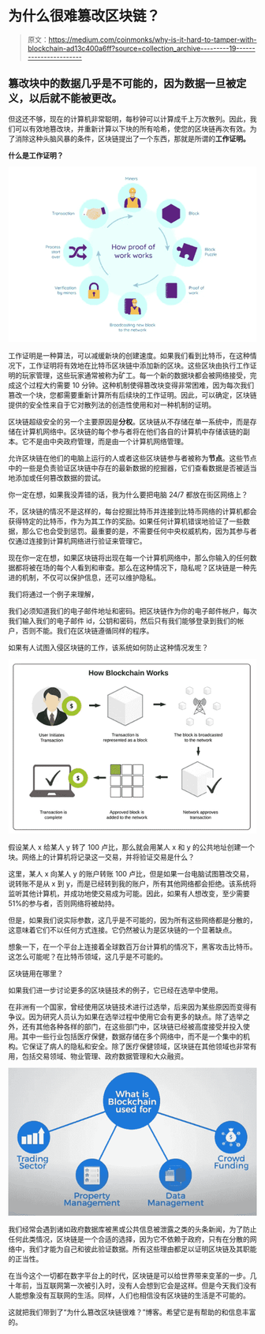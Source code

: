 # 为什么很难篡改区块链？

> 原文：<https://medium.com/coinmonks/why-is-it-hard-to-tamper-with-blockchain-ad13c400a6ff?source=collection_archive---------19----------------------->

## 篡改块中的数据几乎是不可能的，因为数据一旦被定义，以后就不能被更改。

但这还不够，现在的计算机非常聪明，每秒钟可以计算成千上万次散列。因此，我们可以有效地篡改块，并重新计算以下块的所有哈希，使您的区块链再次有效。为了消除这种头脑风暴的条件，区块链提出了一个东西，那就是所谓的**工作证明。**

**什么是工作证明？**

![](img/260adf56c4638323700072e94e49905c.png)

工作证明是一种算法，可以减缓新块的创建速度。如果我们看到比特币，在这种情况下，工作证明将有效地在比特币区块链中添加新的区块。这些区块由执行工作证明的玩家管理，这些玩家通常被称为矿工。每一个新的数据块都会被网络接受，完成这个过程大约需要 10 分钟。这种机制使得篡改块变得非常困难，因为每次我们篡改一个块，您都需要重新计算所有后续块的工作证明。因此，可以确定，区块链提供的安全性来自于它对散列法的创造性使用和对一种机制的证明。

区块链超级安全的另一个主要原因是**分权**。区块链从不存储在单一系统中，而是存储在计算机网络中。区块链的每个参与者将在他们各自的计算机中存储该链的副本。它不是由中央政府管理，而是由一个计算机网络管理。

允许区块链在他们的电脑上运行的人或者这些区块链参与者被称为**节点**。这些节点中的一些是负责验证区块链中存在的最新数据的挖掘器，它们查看数据是否被适当地添加或任何篡改数据的尝试。

你一定在想，如果我没弄错的话，我为什么要把电脑 24/7 都放在街区网络上？

不，区块链的情况不是这样的，每台挖掘比特币并连接到比特币网络的计算机都会获得特定的比特币，作为为其工作的奖励。如果任何计算机错误地验证了一些数据，那么它也会受到惩罚。最重要的是，不需要任何中央权威机构，因为其参与者仅通过连接到计算机网络进行验证来管理它。

现在你一定在想，如果区块链将出现在每一个计算机网络中，那么你输入的任何数据都将被在场的每个人看到和审查。那么在这种情况下，隐私呢？区块链是一种先进的机制，不仅可以保护信息，还可以维护隐私。

我们将通过一个例子来理解，

我们必须知道我们的电子邮件地址和密码。把区块链作为你的电子邮件帐户，每次我们输入我们的电子邮件 id，公钥和密码，然后只有我们能够登录到我们的帐户，否则不能。我们在区块链遵循同样的程序。

如果有人试图入侵区块链的工作，该系统如何防止这种情况发生？

![](img/3b64582684dc16322d70698bcf441f42.png)

假设某人 x 给某人 y 转了 100 卢比，那么就会用某人 x 和 y 的公共地址创建一个块。网络上的计算机将记录这一交易，并将验证交易是什么？

这里，某人 x 向某人 y 的账户转账 100 卢比，但是如果一台电脑试图篡改交易，说转账不是从 x 到 y，而是已经转到我的账户，所有其他网络都会拒绝。该系统将监听其他计算机，并成功地使交易成为可能。因此，如果有人想改变，至少需要 51%的参与者，否则网络将被劫持。

但是，如果我们说实际参数，这几乎是不可能的，因为所有这些网络都是分散的，这意味着它们不以任何方式连接。它仍然被认为是区块链的一个显著缺点。

想象一下，在一个平台上连接着全球数百万台计算机的情况下，黑客攻击比特币。这怎么可能呢？在比特币领域，这几乎是不可能的。

区块链用在哪里？

如果我们进一步讨论更多的区块链技术的例子，它已经在选举中使用。

在非洲有一个国家，曾经使用区块链技术进行过选举，后来因为某些原因而变得有争议。因为研究人员认为如果在选举过程中使用它会有更多的缺点。除了选举之外，还有其他各种各样的部门，在这些部门中，区块链已经被高度接受并投入使用。其中一些行业包括医疗保健，数据存储在多个网络中，而不是一个集中的机构。它保证了病人的隐私和安全。除了医疗保健领域，区块链在其他领域也非常有用，包括交易领域、物业管理、政府数据管理和大众融资。

![](img/96b6babdc0e8f7c436d737406b361949.png)

我们经常会遇到诸如政府数据库被黑或公共信息被泄露之类的头条新闻，为了防止任何此类情况，区块链是一个合适的选择，因为它不依赖于政府，只有在分散的网络中，我们才能为自己和彼此验证数据。所有这些理由都足以证明区块链及其职能的正当性。

在当今这个一切都在数字平台上的时代，区块链是可以给世界带来变革的一步。几十年前，当互联网第一次被引入时，没有人会想到它会是这样。但是今天我们没有人能想象没有互联网的生活。同样，人们也相信没有区块链的生活是不可能的。

这就把我们带到了“为什么篡改区块链很难？”博客。希望它是有帮助的和信息丰富的。